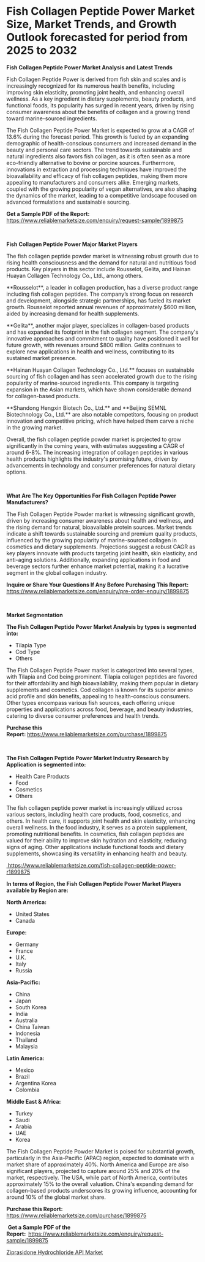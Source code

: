 <p><h1>Fish Collagen Peptide Power Market Size, Market Trends, and Growth Outlook forecasted for period from 2025 to 2032</h1></p><p><strong>Fish Collagen Peptide Power Market Analysis and Latest Trends</strong></p>
<p><p>Fish Collagen Peptide Power is derived from fish skin and scales and is increasingly recognized for its numerous health benefits, including improving skin elasticity, promoting joint health, and enhancing overall wellness. As a key ingredient in dietary supplements, beauty products, and functional foods, its popularity has surged in recent years, driven by rising consumer awareness about the benefits of collagen and a growing trend toward marine-sourced ingredients.</p><p>The Fish Collagen Peptide Power Market is expected to grow at a CAGR of 13.6% during the forecast period. This growth is fueled by an expanding demographic of health-conscious consumers and increased demand in the beauty and personal care sectors. The trend towards sustainable and natural ingredients also favors fish collagen, as it is often seen as a more eco-friendly alternative to bovine or porcine sources. Furthermore, innovations in extraction and processing techniques have improved the bioavailability and efficacy of fish collagen peptides, making them more appealing to manufacturers and consumers alike. Emerging markets, coupled with the growing popularity of vegan alternatives, are also shaping the dynamics of the market, leading to a competitive landscape focused on advanced formulations and sustainable sourcing.</p></p>
<p><strong>Get a Sample PDF of the Report:&nbsp;</strong> <a href="https://www.reliablemarketsize.com/enquiry/request-sample/1899875?utm_campaign=2733&utm_medium=2&utm_source=Github&utm_content=ia&utm_term=03042025&utm_id=fish-collagen-peptide-power">https://www.reliablemarketsize.com/enquiry/request-sample/1899875</a></p>
<p>&nbsp;</p>
<p><strong>Fish Collagen Peptide Power Major Market Players</strong></p>
<p><p>The fish collagen peptide powder market is witnessing robust growth due to rising health consciousness and the demand for natural and nutritious food products. Key players in this sector include Rousselot, Gelita, and Hainan Huayan Collagen Technology Co., Ltd., among others.</p><p>**Rousselot**, a leader in collagen production, has a diverse product range including fish collagen peptides. The company’s strong focus on research and development, alongside strategic partnerships, has fueled its market growth. Rousselot reported annual revenues of approximately $600 million, aided by increasing demand for health supplements.</p><p>**Gelita**, another major player, specializes in collagen-based products and has expanded its footprint in the fish collagen segment. The company's innovative approaches and commitment to quality have positioned it well for future growth, with revenues around $800 million. Gelita continues to explore new applications in health and wellness, contributing to its sustained market presence.</p><p>**Hainan Huayan Collagen Technology Co., Ltd.** focuses on sustainable sourcing of fish collagen and has seen accelerated growth due to the rising popularity of marine-sourced ingredients. This company is targeting expansion in the Asian markets, which have shown considerable demand for collagen-based products.</p><p>**Shandong Hengxin Biotech Co., Ltd.** and **Beijing SEMNL Biotechnology Co., Ltd.** are also notable competitors, focusing on product innovation and competitive pricing, which have helped them carve a niche in the growing market.</p><p>Overall, the fish collagen peptide powder market is projected to grow significantly in the coming years, with estimates suggesting a CAGR of around 6-8%. The increasing integration of collagen peptides in various health products highlights the industry's promising future, driven by advancements in technology and consumer preferences for natural dietary options.</p></p>
<p>&nbsp;</p>
<p><strong>What Are The Key Opportunities For Fish Collagen Peptide Power Manufacturers?</strong></p>
<p><p>The Fish Collagen Peptide Powder market is witnessing significant growth, driven by increasing consumer awareness about health and wellness, and the rising demand for natural, bioavailable protein sources. Market trends indicate a shift towards sustainable sourcing and premium quality products, influenced by the growing popularity of marine-sourced collagen in cosmetics and dietary supplements. Projections suggest a robust CAGR as key players innovate with products targeting joint health, skin elasticity, and anti-aging solutions. Additionally, expanding applications in food and beverage sectors further enhance market potential, making it a lucrative segment in the global collagen industry.</p></p>
<p><strong>Inquire or Share Your Questions If Any Before Purchasing This Report:</strong> <a href="https://www.reliablemarketsize.com/enquiry/pre-order-enquiry/1899875?utm_campaign=2733&utm_medium=2&utm_source=Github&utm_content=ia&utm_term=03042025&utm_id=fish-collagen-peptide-power">https://www.reliablemarketsize.com/enquiry/pre-order-enquiry/1899875</a></p>
<p>&nbsp;</p>
<p><strong>Market Segmentation</strong></p>
<p><strong>The Fish Collagen Peptide Power Market Analysis by types is segmented into:</strong></p>
<p><ul><li>Tilapia Type</li><li>Cod Type</li><li>Others</li></ul></p>
<p><p>The Fish Collagen Peptide Power market is categorized into several types, with Tilapia and Cod being prominent. Tilapia collagen peptides are favored for their affordability and high bioavailability, making them popular in dietary supplements and cosmetics. Cod collagen is known for its superior amino acid profile and skin benefits, appealing to health-conscious consumers. Other types encompass various fish sources, each offering unique properties and applications across food, beverage, and beauty industries, catering to diverse consumer preferences and health trends.</p></p>
<p><strong>Purchase this Report:&nbsp;</strong><a href="https://www.reliablemarketsize.com/purchase/1899875?utm_campaign=2733&utm_medium=2&utm_source=Github&utm_content=ia&utm_term=03042025&utm_id=fish-collagen-peptide-power">https://www.reliablemarketsize.com/purchase/1899875</a></p>
<p>&nbsp;</p>
<p><strong>The Fish Collagen Peptide Power Market Industry Research by Application is segmented into:</strong></p>
<p><ul><li>Health Care Products</li><li>Food</li><li>Cosmetics</li><li>Others</li></ul></p>
<p><p>The fish collagen peptide power market is increasingly utilized across various sectors, including health care products, food, cosmetics, and others. In health care, it supports joint health and skin elasticity, enhancing overall wellness. In the food industry, it serves as a protein supplement, promoting nutritional benefits. In cosmetics, fish collagen peptides are valued for their ability to improve skin hydration and elasticity, reducing signs of aging. Other applications include functional foods and dietary supplements, showcasing its versatility in enhancing health and beauty.</p></p>
<p><a href="https://www.reliablemarketsize.com/fish-collagen-peptide-power-r1899875?utm_campaign=2733&utm_medium=2&utm_source=Github&utm_content=ia&utm_term=03042025&utm_id=fish-collagen-peptide-power">&nbsp;https://www.reliablemarketsize.com/fish-collagen-peptide-power-r1899875</a></p>
<p><strong>In terms of Region, the Fish Collagen Peptide Power Market Players available by Region are:</strong></p>
<p>
    <p> <strong> North America: </strong>
        <ul>
            <li>United States</li>
            <li>Canada</li>
        </ul>
        </p> 
    <p> <strong> Europe: </strong>
        <ul>
            <li>Germany</li>
            <li>France</li>
            <li>U.K.</li>
            <li>Italy</li>
            <li>Russia</li>
        </ul>
        </p> 
    <p> <strong> Asia-Pacific: </strong>
        <ul>
            <li>China</li>
            <li>Japan</li>
            <li>South Korea</li>
            <li>India</li>
            <li>Australia</li>
            <li>China Taiwan</li>
            <li>Indonesia</li>
            <li>Thailand</li>
            <li>Malaysia</li>
        </ul>
        </p> 
    <p> <strong> Latin America: </strong>
        <ul>
            <li>Mexico</li>
            <li>Brazil</li>
            <li>Argentina Korea</li>
            <li>Colombia</li>
        </ul>
        </p> 
    <p> <strong> Middle East & Africa: </strong>
        <ul>
            <li>Turkey</li>
            <li>Saudi</li>
            <li>Arabia</li>
            <li>UAE</li>
            <li>Korea</li>
        </ul>
    </p>
    </p>
<p><p>The Fish Collagen Peptide Powder Market is poised for substantial growth, particularly in the Asia-Pacific (APAC) region, expected to dominate with a market share of approximately 40%. North America and Europe are also significant players, projected to capture around 25% and 20% of the market, respectively. The USA, while part of North America, contributes approximately 15% to the overall valuation. China's expanding demand for collagen-based products underscores its growing influence, accounting for around 10% of the global market share.</p></p>
<p><strong>Purchase this Report: </strong><a href="https://www.reliablemarketsize.com/purchase/1899875?utm_campaign=2733&utm_medium=2&utm_source=Github&utm_content=ia&utm_term=03042025&utm_id=fish-collagen-peptide-power">https://www.reliablemarketsize.com/purchase/1899875</a></p>
<p>&nbsp;<strong>Get a Sample PDF of the Report:&nbsp;&nbsp;</strong><a href="https://www.reliablemarketsize.com/enquiry/request-sample/1899875?utm_campaign=2733&utm_medium=2&utm_source=Github&utm_content=ia&utm_term=03042025&utm_id=fish-collagen-peptide-power">https://www.reliablemarketsize.com/enquiry/request-sample/1899875</a></p>
<p><strong></strong></p>
<p><p><a href="https://github.com/castoriffic/Market-Research-Report-List-6/blob/main/ziprasidone-hydrochloride-api-market.md?utm_campaign=2733&utm_medium=2&utm_source=Github&utm_content=ia&utm_term=03042025&utm_id=fish-collagen-peptide-power">Ziprasidone Hydrochloride API Market</a></p></p>